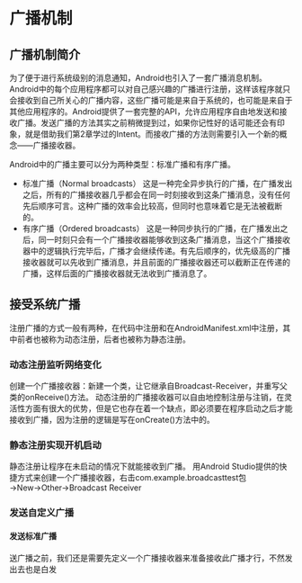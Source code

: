 # 广播机制
## 广播机制简介
为了便于进行系统级别的消息通知，Android也引入了一套广播消息机制。
Android中的每个应用程序都可以对自己感兴趣的广播进行注册，这样该程序就只会接收到自己所关心的广播内容，这些广播可能是来自于系统的，也可能是来自于其他应用程序的。Android提供了一套完整的API，允许应用程序自由地发送和接收广播。发送广播的方法其实之前稍微提到过，如果你记性好的话可能还会有印象，就是借助我们第2章学过的Intent。而接收广播的方法则需要引入一个新的概念——广播接收器。

Android中的广播主要可以分为两种类型：标准广播和有序广播。
- 标准广播（Normal broadcasts）
  这是一种完全异步执行的广播，在广播发出之后，所有的广播接收器几乎都会在同一时刻接收到这条广播消息，没有任何先后顺序可言。这种广播的效率会比较高，但同时也意味着它是无法被截断的。
-  有序广播（Ordered broadcasts）
  这是一种同步执行的广播，在广播发出之后，同一时刻只会有一个广播接收器能够收到这条广播消息，当这个广播接收器中的逻辑执行完毕后，广播才会继续传递。有先后顺序的，优先级高的广播接收器就可以先收到广播消息，并且前面的广播接收器还可以截断正在传递的广播，这样后面的广播接收器就无法收到广播消息了。
 
 ## 接受系统广播

 注册广播的方式一般有两种，在代码中注册和在AndroidManifest.xml中注册，其中前者也被称为动态注册，后者也被称为静态注册。
  ### 动态注册监听网络变化
创建一个广播接收器：新建一个类，让它继承自Broadcast-Receiver，并重写父类的onReceive()方法。
动态注册的广播接收器可以自由地控制注册与注销，在灵活性方面有很大的优势，但是它也存在着一个缺点，即必须要在程序启动之后才能接收到广播，因为注册的逻辑是写在onCreate()方法中的。
### 静态注册实现开机启动
静态注册让程序在未启动的情况下就能接收到广播。
用Android Studio提供的快捷方式来创建一个广播接收器，右击com.example.broadcasttest包→New→Other→Broadcast Receiver
###  发送自定义广播
#### 发送标准广播
送广播之前，我们还是需要先定义一个广播接收器来准备接收此广播才行，不然发出去也是白发